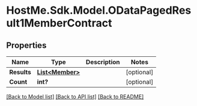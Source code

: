 # HostMe.Sdk.Model.ODataPagedResult1MemberContract
## Properties

Name | Type | Description | Notes
------------ | ------------- | ------------- | -------------
**Results** | [**List&lt;Member&gt;**](Member.md) |  | [optional] 
**Count** | **int?** |  | [optional] 

[[Back to Model list]](../README.md#documentation-for-models) [[Back to API list]](../README.md#documentation-for-api-endpoints) [[Back to README]](../README.md)

